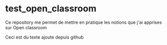 # test_open_classroom
Ce repository me permet de mettre en pratique les notions que j'ai apprises sur Open classroom

Ceci est du texte ajoute depuis github
